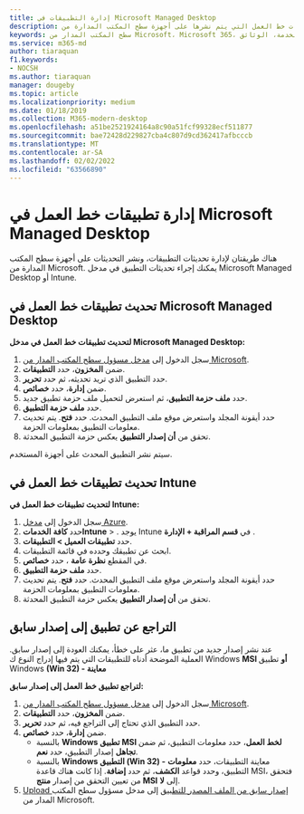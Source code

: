 ```yaml
---
title: إدارة التطبيقات في Microsoft Managed Desktop
description: معلومات حول كيفية تحديث تطبيقات خط العمل التي يتم نشرها على أجهزة سطح المكتب المدارة من Microsoft
keywords: سطح المكتب المدار من Microsoft، Microsoft 365، الخدمة، الوثائق
ms.service: m365-md
author: tiaraquan
f1.keywords:
- NOCSH
ms.author: tiaraquan
manager: dougeby
ms.topic: article
ms.localizationpriority: medium
ms.date: 01/18/2019
ms.collection: M365-modern-desktop
ms.openlocfilehash: a51be2521924164a8c90a51fcf99328ecf511877
ms.sourcegitcommit: bae72428d229827cba4c807d9cd362417afbcccb
ms.translationtype: MT
ms.contentlocale: ar-SA
ms.lasthandoff: 02/02/2022
ms.locfileid: "63566890"
---
```

# <a name="manage-line-of-business-apps-in-microsoft-managed-desktop"></a>إدارة تطبيقات خط العمل في Microsoft Managed Desktop

<!--Application management -->

هناك طريقتان لإدارة تحديثات التطبيقات، ونشر التحديثات على أجهزة سطح المكتب المدارة من Microsoft. يمكنك إجراء تحديثات التطبيق في مدخل Microsoft Managed Desktop أو Intune.

<span id="update-app-mmd" />

## <a name="update-line-of-business-apps-in-microsoft-managed-desktop"></a>تحديث تطبيقات خط العمل في Microsoft Managed Desktop

**لتحديث تطبيقات خط العمل في مدخل Microsoft Managed Desktop:**

1. سجل الدخول إلى [مدخل مسؤول سطح المكتب المدار من Microsoft](https://aka.ms/mmdportal).
1. ضمن **المخزون**، حدد **التطبيقات**.  
1. حدد التطبيق الذي تريد تحديثه، ثم حدد **تحرير**.
1. ضمن **إدارة**، حدد **خصائص**.
1. حدد **ملف حزمة التطبيق**، ثم استعرض لتحميل ملف حزمة تطبيق جديد.
1. حدد **ملف حزمة التطبيق**.
1. حدد أيقونة المجلد واستعرض موقع ملف التطبيق المحدث. حدد **فتح**. يتم تحديث معلومات التطبيق بمعلومات الحزمة.
1. تحقق من **أن إصدار التطبيق** يعكس حزمة التطبيق المحدثة.

سيتم نشر التطبيق المحدث على أجهزة المستخدم.

<span id="update-app-intune" />

## <a name="update-line-of-business-apps-in-intune"></a>تحديث تطبيقات خط العمل في Intune

**لتحديث تطبيقات خط العمل في Intune:**

1. سجل الدخول إلى [مدخل Azure](https://portal.azure.com).
2. حدد **كافة** **الخدماتIntune** > . يوجد Intune في **قسم المراقبة + الإدارة** .
3. حدد **تطبيقات العميل > التطبيقات**.
4. ابحث عن تطبيقك وحدده في قائمة التطبيقات.
5. في المقطع **نظرة عامة** ، حدد **خصائص**.
6. حدد **ملف حزمة التطبيق**.
7. حدد أيقونة المجلد واستعرض موقع ملف التطبيق المحدث. حدد **فتح**. يتم تحديث معلومات التطبيق بمعلومات الحزمة.
8. تحقق من **أن إصدار التطبيق** يعكس حزمة التطبيق المحدثة.

<span id="roll-back-app-mmd" />

## <a name="roll-back-an-app-to-a-previous-version"></a>التراجع عن تطبيق إلى إصدار سابق

عند نشر إصدار جديد من تطبيق ما، عثر على خطأ، يمكنك العودة إلى إصدار سابق. العملية الموضحة أدناه للتطبيقات التي يتم فيها إدراج النوع ك Windows **MSI أو** تطبيق Windows **(Win 32) - معاينة**

**لتراجع تطبيق خط العمل إلى إصدار سابق:**

1. سجل الدخول إلى [مدخل مسؤول سطح المكتب المدار من Microsoft](https://aka.ms/mmdportal).
2. ضمن **المخزون**، حدد **التطبيقات**.  
3. حدد التطبيق الذي تحتاج إلى التراجع فيه، ثم حدد **تحرير**.
4. ضمن **إدارة**، حدد **خصائص**.
    - بالنسبة **Windows تطبيق MSI لخط العمل**، حدد معلومات التطبيق، ثم ضمن **تجاهل** إصدار التطبيق، حدد **نعم**.
    - بالنسبة **Windows التطبيق (Win 32) -** معاينة التطبيقات، حدد **معلومات** التطبيق، وحدد قواعد **الكشف**، ثم حدد **إضافة**.
    إذا كانت هناك قاعدة MSI، فتحقق من تعيين التحقق من إصدار **منتج MSI** إلى **لا**.
5. [Upload إصدار سابق من الملف المصدر للتطبيق](../get-started/deploy-apps.md) إلى مدخل مسؤول سطح المكتب المدار من Microsoft.  
